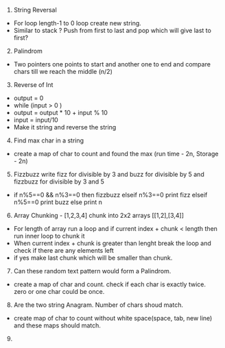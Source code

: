 1. String Reversal 
  - For loop length-1 to 0 loop create new string.
  - Similar to stack ? Push from first to last and pop which will give last to first?
  
2. Palindrom 
  - Two pointers one points to start and another one to end and compare chars till we reach the middle (n/2)

3. Reverse of Int 
  - output = 0
  - while (input > 0 )
  - output = output * 10 + input % 10
  - input = input/10
  - Make it string and reverse the string
4. Find max char in a string
  - create a map of char to count and found the max (run time - 2n, Storage - 2n)
5. Fizzbuzz write fizz for divisible by 3 and buzz for divisible by 5 and fizzbuzz for divisible by 3 and 5
  - if n%5==0 && n%3==0 then fizzbuzz elseif n%3==0 print fizz elseif n%5==0 print buzz else print n
6. Array Chunking - [1,2,3,4] chunk into 2x2 arrays [[1,2],[3,4]]
  - For length of array run a loop and if current index + chunk < length then run inner loop to chunk it
  - When  current index + chunk is greater than lenght break the loop and check if there are any elements left 
  - if yes make last chunk which will be smaller than chunk.
 7. Can these random text pattern would form a Palindrom. 
  - create a map of char and count. check if each char is exactly twice. zero or one char could be once.
 8. Are the two string Anagram. Number of chars shoud match.
  - create map of char to count without white space(space, tab, new line) and these maps should match.
 9. 
